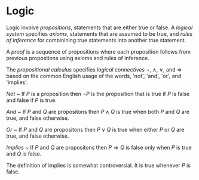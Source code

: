 # Logic

Logic involve _propositions_, statements that are either true or false.
A _logical system_ specifies _axioms_, statements that are assumed
to be true, and _rules of inference_ for combinining true statements into
another true statement.

A _proof_ is a sequence of propositions where each proposition
follows from previous propostions using axioms and rules of inference.

The _propositional calculus_ specifies _logical connectives_
$\neg$, $\wedge$, $\vee$, and $\Rightarrow$ based on the
common English usage of the words, 'not', 'and', 'or', and 'implies'.

_Not_
  ~ If $P$ is a proposition then $\neg P$ is the proposition that is true
  	if $P$ is false and false if $P$ is true.

_And_
  ~ If $P$ and $Q$ are propositons then $P\wedge Q$ is true when both $P$ and
  $Q$ are true, and false otherwise.

_Or_
  ~ If $P$ and $Q$ are propositons then $P\vee Q$ is true when either $P$ or
  $Q$ are true, and false otherwise.

_Implies_
  ~ If $P$ and $Q$ are propositons then $P\Rightarrow Q$ is false only when
  $P$ is true and $Q$ is false.

The definition of implies is somewhat controversial. It is true whenever $P$ is false.
